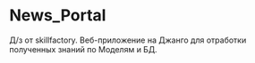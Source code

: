 # News_Portal
Д/з от skillfactory. Веб-приложение на Джанго для отработки полученных знаний по Моделям и БД.
